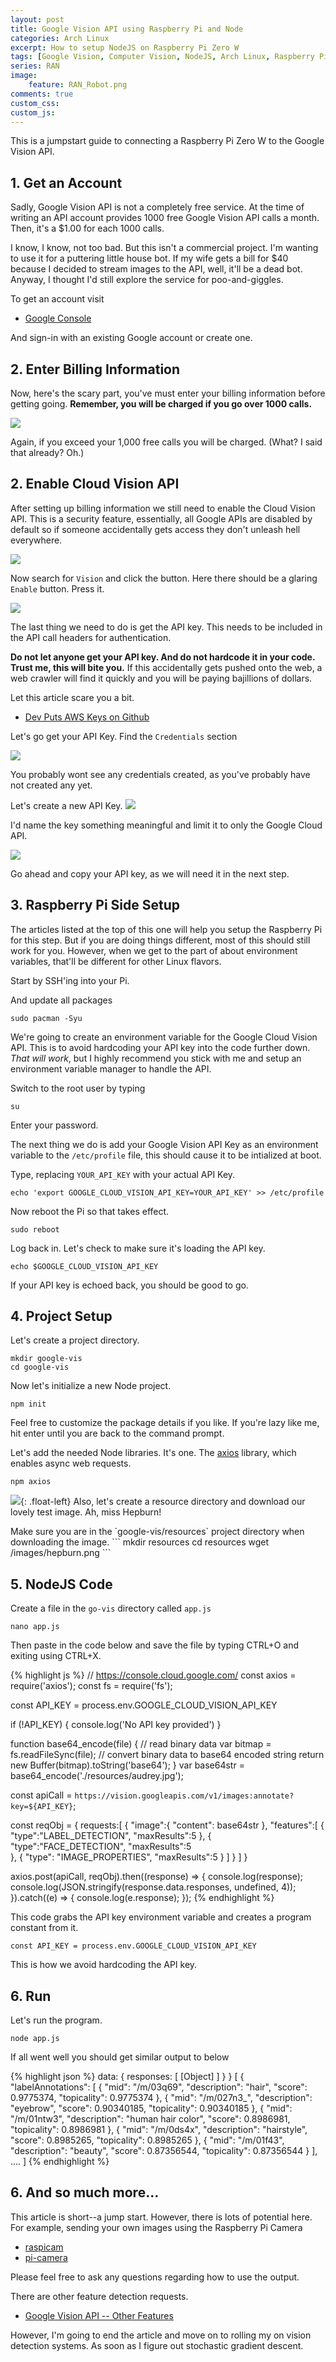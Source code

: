 ```yaml
---
layout: post
title: Google Vision API using Raspberry Pi and Node
categories: Arch Linux
excerpt: How to setup NodeJS on Raspberry Pi Zero W
tags: [Google Vision, Computer Vision, NodeJS, Arch Linux, Raspberry Pi Zero W, linux]
series: RAN
image: 
    feature: RAN_Robot.png
comments: true
custom_css:
custom_js: 
---
```


This is a jumpstart guide to connecting a Raspberry Pi Zero W to the Google Vision API.

## 1. Get an Account
Sadly, Google Vision API is not a completely free service.  At the time of writing an API account provides 1000 free Google Vision API calls a month.  Then, it's a $1.00 for each 1000 calls.

I know, I know, not too bad.  But this isn't a commercial project.  I'm wanting to use it for a puttering little house bot.  If my wife gets a bill for $40 because I decided to stream images to the API, well, it'll be a dead bot. Anyway, I thought I'd still explore the service for poo-and-giggles.
<!-- more -->
To get an account visit

* [Google Console](https://console.cloud.google.com/)

And sign-in with an existing Google account or create one.

## 2. Enter Billing Information
Now, here's the scary part, you've must enter your billing information before getting going.  **Remember, you will be charged if you go over 1000 calls.**

![](/images/google-vision-billing.png)

Again, if you exceed your 1,000 free calls you will be charged. (What? I said that already? Oh.)

## 2. Enable Cloud Vision API
After setting up billing information we still need to enable the Cloud Vision API.  This is a security feature, essentially, all Google APIs are disabled by default so if someone accidentally gets access they don't unleash hell everywhere.

![](/images/enable-cloud-vision.png)


Now search for `Vision` and click the button.  Here there should be a glaring `Enable` button.  Press it.


![](/images/cloud-vision-enable-button.png)

The last thing we need to do is get the API key.  This needs to be included in the API call headers for authentication. 

**Do not let anyone get your API key. And do not hardcode it in your code.  Trust me, this will bite you.**  If this accidentally gets pushed onto the web, a web crawler will find it quickly and you will be paying bajillions of dollars.

Let this article scare you a bit.

* [Dev Puts AWS Keys on Github](https://www.theregister.co.uk/2015/01/06/dev_blunder_shows_github_crawling_with_keyslurping_bots/)

Let's go get your API Key.  Find the `Credentials` section

![](/images/google-cloud-vision-credentials.png)

You probably wont see any credentials created, as you've probably have not created any yet.

Let's create a new API Key.
![](/images/google-vision-create-credentials.png)

I'd name the key something meaningful and limit it to only the Google Cloud API.

![](/images/cloud-vision-create-api-key.png)

Go ahead and copy your API key, as we will need it in the next step.

## 3. Raspberry Pi Side Setup
The articles listed at the top of this one will help you setup the Raspberry Pi for this step.  But if you are doing things different, most of this should still work for you.  However, when we get to the part of about environment variables, that'll be different for other Linux flavors.

Start by SSH'ing into your Pi.

And update all packages
```
sudo pacman -Syu
```

We're going to create an environment variable for the Google Cloud Vision API.  This is to avoid hardcoding your API key into the code further down.  _That will work_, but I highly recommend you stick with me and setup an environment variable manager to handle the API.

Switch to the root user by typing
```
su
```
Enter your password.

The next thing we do is add your Google Vision API Key as an environment variable to the `/etc/profile` file, this should cause it to be intialized at boot.

Type, replacing `YOUR_API_KEY` with your actual API Key.
```
echo 'export GOOGLE_CLOUD_VISION_API_KEY=YOUR_API_KEY' >> /etc/profile
```

Now reboot the Pi so that takes effect.

```
sudo reboot
```

Log back in.  Let's check to make sure it's loading the API key.
```
echo $GOOGLE_CLOUD_VISION_API_KEY
```
If your API key is echoed back, you should be good to go.

## 4. Project Setup

Let's create a project directory.

```
mkdir google-vis
cd google-vis
```

Now let's initialize a new Node project.
```
npm init
```
Feel free to customize the package details if you like.  If you're lazy like me, hit enter until you are back to the command prompt.

Let's add the needed Node libraries.  It's one.  The [axios](https://www.npmjs.com/package/axios) library, which enables async web requests.

```
npm axios
```

![](/images/hepburn.png){: .float-left}
Also, let's create a resource directory and download our lovely test image.  Ah, miss Hepburn!
<div style="clear: both;"></div>
Make sure you are in the `google-vis/resources` project directory when downloading the image.
```
mkdir resources
cd resources
wget /images/hepburn.png
```

## 5. NodeJS Code

Create a file in the `go-vis` directory called `app.js`

```
nano app.js
```

Then paste in the code below and save the file by typing CTRL+O and exiting using CTRL+X.

{% highlight js %}
// https://console.cloud.google.com/
const axios = require('axios');
const fs = require('fs');

const API_KEY = process.env.GOOGLE_CLOUD_VISION_API_KEY

if (!API_KEY) {
  console.log('No API key provided')
} 

function base64_encode(file) {
    // read binary data
    var bitmap = fs.readFileSync(file);
    // convert binary data to base64 encoded string
    return new Buffer(bitmap).toString('base64');
}
var base64str = base64_encode('./resources/audrey.jpg');

const apiCall = `https://vision.googleapis.com/v1/images:annotate?key=${API_KEY}`;

const reqObj = {
    requests:[
        {
          "image":{
            "content": base64str
          },
          "features":[
                {
                    "type":"LABEL_DETECTION",
                    "maxResults":5
                },
                {
                    "type":"FACE_DETECTION",
                    "maxResults":5            
                },
                {
                    "type": "IMAGE_PROPERTIES",
                    "maxResults":5
                }
            ]
        }
      ]
}

axios.post(apiCall, reqObj).then((response) => {
    console.log(response);
    console.log(JSON.stringify(response.data.responses, undefined, 4));
}).catch((e) => {
    console.log(e.response);
});
{% endhighlight %}

This code grabs the API key environment variable and creates a program constant from it.

```
const API_KEY = process.env.GOOGLE_CLOUD_VISION_API_KEY
```

This is how we avoid hardcoding the API key.

## 6. Run
Let's run the program.

```
node app.js
```

If all went well you should get similar output to below

{% highlight json %}
data: { responses: [ [Object] ] } }
[
    {
        "labelAnnotations": [
            {
                "mid": "/m/03q69",
                "description": "hair",
                "score": 0.9775374,
                "topicality": 0.9775374
            },
            {
                "mid": "/m/027n3_",
                "description": "eyebrow",
                "score": 0.90340185,
                "topicality": 0.90340185
            },
            {
                "mid": "/m/01ntw3",
                "description": "human hair color",
                "score": 0.8986981,
                "topicality": 0.8986981
            },
            {
                "mid": "/m/0ds4x",
                "description": "hairstyle",
                "score": 0.8985265,
                "topicality": 0.8985265
            },
            {
                "mid": "/m/01f43",
                "description": "beauty",
                "score": 0.87356544,
                "topicality": 0.87356544
            }
        ],
  ....
]
{% endhighlight %}

## 6. And so much more...
This article is short--a jump start.  However, there is lots of potential here.  For example, sending your own images using the Raspberry Pi Camera

* [raspicam](https://www.npmjs.com/package/raspicam)
* [pi-camera](https://www.npmjs.com/package/pi-camera)

Please feel free to ask any questions regarding how to use the output.

There are other feature detection requests.

* [Google Vision API -- Other Features](https://cloud.google.com/vision/docs/other-features)

However, I'm going to end the article and move on to rolling my on vision detection systems.  As soon as I figure out stochastic gradient descent.